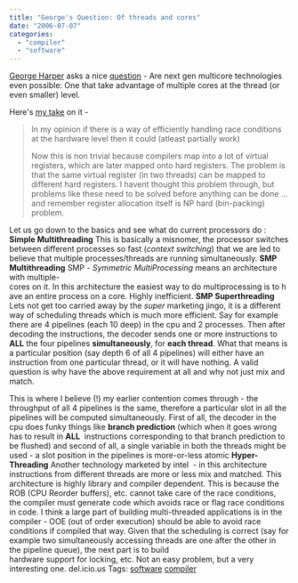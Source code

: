 ```yaml
---
title: "George's Question: Of threads and cores"
date: "2006-07-07"
categories: 
  - "compiler"
  - "software"
---
```


[George Harper](http://chipsandbs.blogspot.com) asks a nice [question](http://chipsandbs.blogspot.com/2006/07/multi-cores-and-microsoft.html) - Are next gen multicore technologies even possible: One that take advantage of multiple cores at the thread (or even smaller) level.

Here's [my take](http://chipsandbs.blogspot.com/2006/07/multi-cores-and-microsoft.html#c115224980988060732) on it -

> In my opinion if there is a way of efficiently handling race conditions at the hardware level then it could (atleast partially work)
> 
> Now this is non trivial because compilers map into a lot of virtual registers, which are later mapped onto hard registers. The problem is that the same virtual register (in two threads) can be mapped to different hard registers. I havent thought this problem through, but problems like these need to be solved before anything can be done ... and remember register allocation itself is NP hard (bin-packing) problem.

Let us go down to the basics and see what do current processors do : **Simple Multithreading** This is basically a misnomer, the processor switches between different processes so fast (_context switching_) that we are led to believe that multiple processes/threads are running simultaneously. **SMP Multithreading** SMP - _Symmetric MultiProcessing_ means an architecture with multiple-cores on it. In this architecture the easiest way to do multiprocessing is to have an entire process on a core. Highly inefficient. **SMP Superthreading** Lets not get too carried away by the _super_ marketing jingo, it is a different way of scheduling threads which is much more efficient. Say for example there are 4 pipelines (each 10 deep) in the cpu and 2 processes. Then after decoding the instructions, the decoder sends one or more instructions to **ALL** the four pipelines **simultaneously**, for **each thread**. What that means is a particular position (say depth 6 of all 4 pipelines) will either have an instruction from one particular thread, or it will have nothing. A valid question is why have the above requirement at all and why not just mix and match.

This is where I believe (!) my earlier contention comes through - the throughput of all 4 pipelines is the same, therefore a particular slot in all the pipelines will be computed simultaneously. First of all, the decoder in the cpu does funky things like **branch prediction** (which when it goes wrong has to result in **ALL**  instructions corresponding to that branch prediction to be flushed) and second of all, a single variable in both the threads might be used - a slot position in the pipelines is more-or-less atomic **Hyper-Threading** Another technology marketed by intel  - in this architecture instructions from different threads are more or less mix and matched. This architecture is highly library and compiler dependent. This is because the ROB (CPU Reorder buffers), etc. cannot take care of the race conditions, the compiler must generate code which avoids race or flag race conditions in code. I think a large part of building multi-threaded applications is in the compiler - OOE (out of order execution) should be able to avoid race conditions if compiled that way. Given that the scheduling is correct (say for example two simultaneously accessing threads are one after the other in the pipeline queue), the next part is to build hardware support for locking, etc. Not an easy problem, but a very interesting one. del.icio.us Tags: [software](http://del.icio.us/sss8ue/software) [compiler](http://del.icio.us/sss8ue/compiler)
